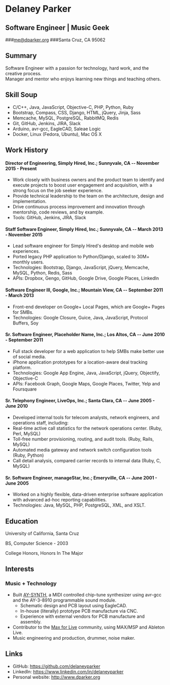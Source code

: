 # Delaney Parker
## Software Engineer | Music Geek
###<me@dparker.org>
###Santa Cruz, CA 95062

## Summary
Software Engineer with a passion for technology, hard work, and the creative process.<br>
Manager and mentor who enjoys learning new things and teaching others.


## Skill Soup
- C/C++, Java, JavaScript, Objective-C, PHP, Python, Ruby
- Bootstrap, Compass, CSS, Django, HTML, jQuery, Jinja, Sass
- Memcache, MySQL, PostgreSQL, RabbitMQ, Redis
- Git, GitHub, Jenkins, JIRA, Slack
- Arduino, avr-gcc, EagleCAD, Saleae Logic
- Docker, Linux (Fedora, Ubuntu), Mac OS X


## Work History
#### Director of Engineering, Simply Hired, Inc.; Sunnyvale, CA -- November 2015 - Present
- Work closely with business owners and the product team to identify and execute projects to boost user engagement and acquisition, with a strong focus on the job seeker experience.
- Provide technical leadership to the team on the architecture, design and implementation.
- Drive continuous process improvement and innovation through mentorship, code reviews, and by example.
- Tools: GitHub, Jenkins, JIRA, Slack

#### Staff Software Engineer, Simply Hired, Inc.; Sunnyvale, CA -- March 2013 - November 2015
- Lead software engineer for Simply Hired's desktop and mobile web experiences.
- Ported legacy PHP application to Python/Django, scaled to 30M+ monthly users.
- Technologies: Bootstrap, Django, JavaScript, jQuery, Memcache, MySQL, Python, Redis, Sass
- APIs: Dropbox, Gengo, GitHub, Google Drive, Google Places, LinkedIn

#### Software Engineer III, Google, Inc.; Mountain View, CA -- September 2011 - March 2013
- Front-end developer on Google+ Local Pages, which are Google+ Pages for SMBs.
- Technologies: Google Closure, Guice, Java, JavaScript, Protocol Buffers, Soy

#### Sr. Software Engineer, Placeholder Name, Inc.; Los Altos, CA -- June 2010 - September 2011
- Full stack developer for a web application to help SMBs make better use of social media. 
- iPhone application prototypes for a location-aware deal tracking platform.
- Technologies: Google App Engine, Java, JavaScript, jQuery, Objectify, Objective-C
- APIs: Facebook Graph, Google Maps, Google Places, Twitter, Yelp and Foursquare

#### Sr. Telephony Engineer, LiveOps, Inc.; Santa Clara, CA -- June 2005 - June 2010
- Developed internal tools for telecom analysts, network engineers, and operations staff, including:
 - Real-time active call statistics for the network operations center. (Ruby, Perl, MySQL)
 - Toll-free number provisioning, routing, and audit tools. (Ruby, Rails, MySQL)
 - Automated media gateway and network switch configuration tools (Ruby, Python)
 - Call detail analysis, compared carrier records to internal data (Ruby, C, MySQL)
 
#### Sr. Software Engineer, manageStar, Inc.; Emeryville, CA -- June 2001 - June 2005
- Worked on a highly flexible, data-driven enterprise software application with advanced ad-hoc reporting capabilities.
- Technologies: Java, MySQL, PHP, PostgreSQL, XML, and XSLT.


## Education

University of California, Santa Cruz

BS, Computer Science - 2003

College Honors, Honors In The Major


## Interests
### Music + Technology
- Built [AY-SYNTH](http://www.funkmotorlabs.com), a MIDI controlled chip-tune synthesizer using avr-gcc and the AY-3-8910 programmable sound module.
    - Schematic design and PCB layout using EagleCAD.
    - In-house (literally) prototype PCB manufacture via CNC.
    - Experience with external vendors for PCB manufacture and assembly.
- Contributor to the [Max for Live](http://www.maxforlive.com/profile/user/delaneyparker) community, using MAX/MSP and Ableton Live.
- Music engineering and production, drummer, noise maker.

## Links
- GitHub: https://github.com/delaneyparker
- LinkedIn: https://www.linkedin.com/in/delaneyparker
- Personal website: http://www.dparker.org

